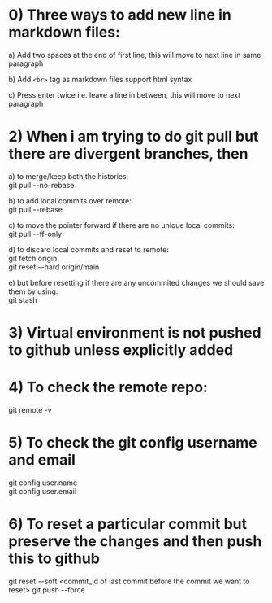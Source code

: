 # 0) Three ways to add new line in markdown files:  
   a) Add two spaces at the end of first line, this will move to next line in same paragraph
   
   b) Add `<br>` tag as markdown files support html syntax<br>
   
   c) Press enter twice i.e. leave a line in between, this will move to next paragraph

# 2) When i am trying to do git pull but there are divergent branches, then  
   a) to merge/keep both the histories:  
   git pull --no-rebase
   
   b) to add local commits over remote:  
   git pull --rebase
   
   c) to move the pointer forward if there are no unique local commits:  
   git pull --ff-only
   
   d) to discard local commits and reset to remote:  
   git fetch origin  
   git reset --hard origin/main
   
   e) but before resetting if there are any uncommited changes we should save them by using:  
   git stash


# 3) Virtual environment is not pushed to github unless explicitly added

# 4) To check the remote repo:  
   git remote -v

# 5) To check the git config username and email  
   git config user.name  
   git config user.email

# 6) To reset a particular commit but preserve the changes and then push this to github
   git reset --soft <commit_id of last commit before the commit we want to reset>
   git push --force
